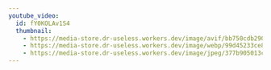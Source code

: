 ```yaml
---
youtube_video:
  id: fY0KOLAv1S4
  thumbnail:
    - https://media-store.dr-useless.workers.dev/image/avif/bb750cdb29050095a079c71b33e67de904394a0fe570b30751fa58a30614a4e9
    - https://media-store.dr-useless.workers.dev/image/webp/99d45233ce84c8beba729daaf2bdfc80d14cfa96c78e6b2c3a1042fc506a62cf
    - https://media-store.dr-useless.workers.dev/image/jpeg/377b905013cf9fdd6807a7868dffe427230ed6baf107002865dfb62de06a92d8
---
```


